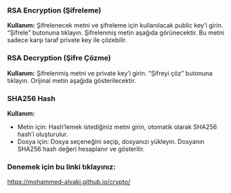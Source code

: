 
### RSA Encryption (Şifreleme)
**Kullanım:** Şifrelenecek metni ve şifreleme için kullanılacak public key’i girin. “Şifrele” butonuna tıklayın. Şifrelenmiş metin aşağıda görünecektir. Bu metni sadece karşı taraf private key ile çözebilir.

### RSA Decryption (Şifre Çözme)
**Kullanım:** Şifrelenmiş metni ve private key’i girin. “Şifreyi çöz” butonuna tıklayın. Orijinal metin aşağıda gösterilecektir.

### SHA256 Hash
**Kullanım:**
* Metin için: Hash’lemek istediğiniz metni girin, otomatik olarak SHA256 hash’i oluşturulur.
* Dosya için: Dosya seçeneğini seçip, dosyanızı yükleyin. Dosyanın SHA256 hash değeri hesaplanır ve gösterilir.

### Denemek için bu linki tıklayınız: 
https://mohammed-alvaki.github.io/crypto/
